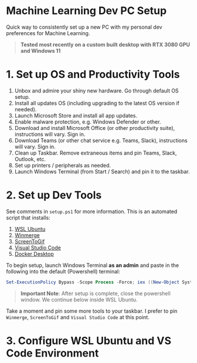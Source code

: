 # Machine Learning Dev PC Setup
Quick way to consistently set up a new PC with my personal dev preferences for Machine Learning.

> __Tested most recently on a custom built desktop with RTX 3080 GPU and Windows 11__

# 1. Set up OS and Productivity Tools

1. Unbox and admire your shiny new hardware. Go through default OS setup.
2. Install all updates OS (including upgrading to the latest OS version if needed). 
3. Launch Microsoft Store and install all app updates.
4. Enable malware protection, e.g. Windows Defender or other.
5. Download and install Microsoft Office (or other productivity suite), instructions will vary. Sign in. 
6. Download Teams (or other chat service e.g. Teams, Slack), instructions will vary. Sign in.
7. Clean up Taskbar. Remove extraneous items and pin Teams, Slack, Outlook, etc.
8. Set up printers / peripherals as needed.
9. Launch Windows Terminal (from Start / Search) and pin it to the taskbar.

# 2. Set up Dev Tools
See comments in ``setup.ps1`` for more information. This is an automated script that installs:

1. [WSL Ubuntu](https://docs.microsoft.com/en-us/windows/wsl/install)
2. [Winmerge](http://winmerge.org/)
3. [ScreenToGif](https://www.screentogif.com/)
4. [Visual Studio Code](https://code.visualstudio.com/)
5. [Docker Desktop](https://www.docker.com/products/docker-desktop)

To begin setup, launch Windows Terminal **as an admin** and paste in the following into the default (Powershell) terminal:

```powershell
Set-ExecutionPolicy Bypass -Scope Process -Force; iex ((New-Object System.Net.WebClient).DownloadString('https://raw.githubusercontent.com/tjaffri/ml-dev-pc-setup/master/setup.ps1'))
```

> **Important Note**: After setup is complete, close the powershell window. We continue below inside WSL Ubuntu.

Take a moment and pin some more tools to your taskbar. I prefer to pin `Winmerge`, `ScreenToGif` and `Visual Studio Code` at this point.

# 3. Configure WSL Ubuntu and VS Code Environment
